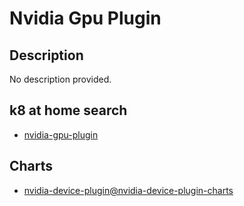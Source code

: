 # Nvidia Gpu Plugin

## Description

No description provided.

## k8 at home search

- [nvidia-gpu-plugin](https://nanne.dev/k8s-at-home-search/#/nvidia-gpu-plugin)

## Charts

- [nvidia-device-plugin@nvidia-device-plugin-charts](https://nvidia.github.io/k8s-device-plugin/)

